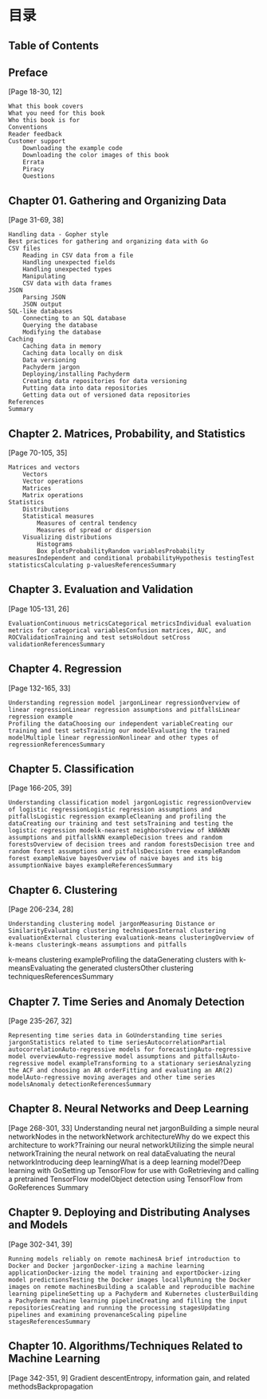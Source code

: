 # 目录

## Table of Contents

## Preface 
[Page 18-30, 12]

	What this book covers
	What you need for this book
	Who this book is for
	Conventions
	Reader feedback
	Customer support
		Downloading the example code
		Downloading the color images of this book
		Errata
		Piracy
		Questions

## Chapter 01. Gathering and Organizing Data
[Page 31-69, 38]

	Handling data - Gopher style
	Best practices for gathering and organizing data with Go
	CSV files
		Reading in CSV data from a file
		Handling unexpected fields
		Handling unexpected types
		Manipulating
		CSV data with data frames
	JSON
		Parsing JSON
		JSON output
	SQL-like databases
		Connecting to an SQL database
		Querying the database
		Modifying the database
	Caching
		Caching data in memory
		Caching data locally on disk
		Data versioning
		Pachyderm jargon
		Deploying/installing Pachyderm
		Creating data repositories for data versioning
		Putting data into data repositories
		Getting data out of versioned data repositories
	References
	Summary


## Chapter 2. Matrices, Probability, and Statistics
[Page 70-105, 35]

	Matrices and vectors
		Vectors
		Vector operations
		Matrices
		Matrix operations
	Statistics
		Distributions
		Statistical measures
			Measures of central tendency
			Measures of spread or dispersion
		Visualizing distributions
			Histograms
			Box plotsProbabilityRandom variablesProbability measuresIndependent and conditional probabilityHypothesis testingTest statisticsCalculating p-valuesReferencesSummary


## Chapter 3. Evaluation and Validation
[Page 105-131, 26]

	EvaluationContinuous metricsCategorical metricsIndividual evaluation metrics for categorical variablesConfusion matrices, AUC, and ROCValidationTraining and test setsHoldout setCross validationReferencesSummary


## Chapter 4. Regression
[Page 132-165, 33]

	Understanding regression model jargonLinear regressionOverview of linear regressionLinear regression assumptions and pitfallsLinear regression example
	Profiling the dataChoosing our independent variableCreating our training and test setsTraining our modelEvaluating the trained modelMultiple linear regressionNonlinear and other types of regressionReferencesSummary


## Chapter 5. Classification
[Page 166-205, 39]

	Understanding classification model jargonLogistic regressionOverview of logistic regressionLogistic regression assumptions and pitfallsLogistic regression exampleCleaning and profiling the dataCreating our training and test setsTraining and testing the logistic regression modelk-nearest neighborsOverview of kNNkNN assumptions and pitfallskNN exampleDecision trees and random forestsOverview of decision trees and random forestsDecision tree and random forest assumptions and pitfallsDecision tree exampleRandom forest exampleNaive bayesOverview of naive bayes and its big assumptionNaive bayes exampleReferencesSummary


## Chapter 6. Clustering
[Page 206-234, 28]

	Understanding clustering model jargonMeasuring Distance or SimilarityEvaluating clustering techniquesInternal clustering evaluationExternal clustering evaluationk-means clusteringOverview of k-means clusteringk-means assumptions and pitfalls
k-means clustering exampleProfiling the dataGenerating clusters with k-meansEvaluating the generated clustersOther clustering techniquesReferencesSummary


## Chapter 7. Time Series and Anomaly Detection
[Page 235-267, 32]

	Representing time series data in GoUnderstanding time series jargonStatistics related to time seriesAutocorrelationPartial autocorrelationAuto-regressive models for forecastingAuto-regressive model overviewAuto-regressive model assumptions and pitfallsAuto-regressive model exampleTransforming to a stationary seriesAnalyzing the ACF and choosing an AR orderFitting and evaluating an AR(2) modelAuto-regressive moving averages and other time series modelsAnomaly detectionReferencesSummary


## Chapter 8. Neural Networks and Deep Learning
[Page 268-301, 33]
	Understanding neural net jargonBuilding a simple neural networkNodes in the networkNetwork architectureWhy do we expect this architecture to work?Training our neural networkUtilizing the simple neural networkTraining the neural network on real dataEvaluating the neural networkIntroducing deep learningWhat is a deep learning model?Deep learning with GoSetting up TensorFlow for use with GoRetrieving and calling a pretrained TensorFlow modelObject detection using TensorFlow from GoReferences
	Summary


## Chapter 9. Deploying and Distributing Analyses and Models
[Page 302-341, 39]

	Running models reliably on remote machinesA brief introduction to Docker and Docker jargonDocker-izing a machine learning applicationDocker-izing the model training and exportDocker-izing model predictionsTesting the Docker images locallyRunning the Docker images on remote machinesBuilding a scalable and reproducible machine learning pipelineSetting up a Pachyderm and Kubernetes clusterBuilding a Pachyderm machine learning pipelineCreating and filling the input repositoriesCreating and running the processing stagesUpdating pipelines and examining provenanceScaling pipeline stagesReferencesSummary


## Chapter 10. Algorithms/Techniques Related to Machine Learning
[Page 342-351, 9]
	Gradient descentEntropy, information gain, and related methodsBackpropagation

